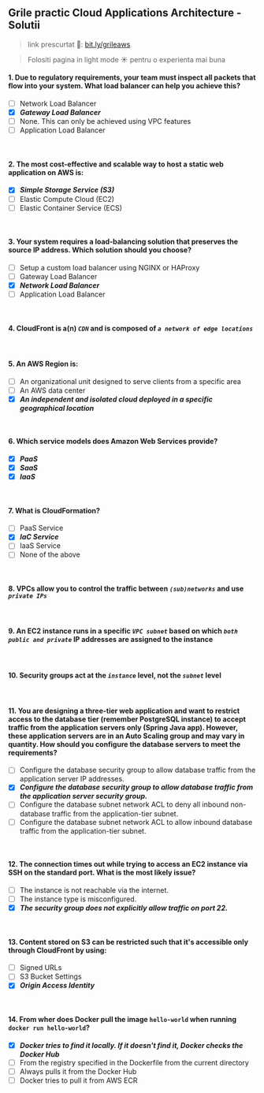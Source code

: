 ## Grile practic Cloud Applications Architecture - Solutii
> link prescurtat 👀: [bit.ly/grileaws](about:blank)

> Folositi pagina in light mode ☀️ pentru o experienta mai buna

#### 1. Due to regulatory requirements, your team must inspect all packets that flow into your system. What load balancer can help you achieve this?
- [ ] Network Load Balancer
- [x] ___Gateway Load Balancer___
- [ ] None. This can only be achieved using VPC features
- [ ] Application Load Balancer
<br>

#### 2. The most cost-effective and scalable way to host a static web application on AWS is:
- [x] ___Simple Storage Service (S3)___
- [ ] Elastic Compute Cloud (EC2)
- [ ] Elastic Container Service (ECS)
<br>

#### 3. Your system requires a load-balancing solution that preserves the source IP address. Which solution should you choose?
- [ ] Setup a custom load balancer using NGINX or HAProxy
- [ ] Gateway Load Balancer
- [x] ___Network Load Balancer___
- [ ] Application Load Balancer
<br>

#### 4. CloudFront is a(n) ___```CDN```___ and is composed of ___```a network of edge locations```___
<br>

#### 5. An AWS Region is:
- [ ] An organizational unit designed to serve clients from a specific area
- [ ] An AWS data center
- [x] ___An independent and isolated cloud deployed in a specific geographical location___
<br>

#### 6. Which service models does Amazon Web Services provide?
- [x] ___PaaS___
- [x] ___SaaS___
- [x] ___IaaS___
<br>

#### 7. What is CloudFormation?
- [ ] PaaS Service
- [x] ___IaC Service___
- [ ] IaaS Service
- [ ] None of the above
<br>

#### 8. VPCs allow you to control the traffic between ___```(sub)networks```___ and use ___```private IPs```___
<br>

#### 9. An EC2 instance runs in a specific ___```VPC subnet```___ based on which ___```both public and private```___ IP addresses are assigned to the instance
<br>

#### 10. Security groups act at the ___```instance```___ level, not the ___```subnet```___ level
<br>

#### 11. You are designing a three-tier web application and want to restrict access to the database tier (remember PostgreSQL instance) to accept traffic from the application servers only (Spring Java app). However, these application servers are in an Auto Scaling group and may vary in quantity. How should you configure the database servers to meet the requirements?
- [ ] Configure the database security group to allow database traffic from the application server IP addresses.
- [x] ___Configure the database security group to allow database traffic from the application server security group.___
- [ ] Configure the database subnet network ACL to deny all inbound non-database traffic from the application-tier subnet.
- [ ] Configure the database subnet network ACL to allow inbound database traffic from the application-tier subnet.
<br>

#### 12. The connection times out while trying to access an EC2 instance via SSH on the standard port. What is the most likely issue?
- [ ] The instance is not reachable via the internet.
- [ ] The instance type is misconfigured.
- [x] ___The security group does not explicitly allow traffic on port 22.___ 
<br>

#### 13. Content stored on S3 can be restricted such that it's accessible only through CloudFront by using:
- [ ] Signed URLs
- [ ] S3 Bucket Settings
- [x] ___Origin Access Identity___
<br>

#### 14. From wher does Docker pull the image `hello-world` when running `docker run hello-world`?
- [x] ___Docker tries to find it locally. If it doesn't find it, Docker checks the Docker Hub___
- [ ] From the registry specified in the Dockerfile from the current directory
- [ ] Always pulls it from the Docker Hub
- [ ] Docker tries to pull it from AWS ECR
<br>

